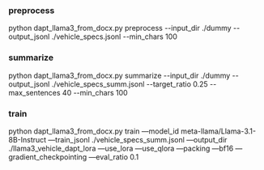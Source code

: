 ### preprocess

python dapt_llama3_from_docx.py preprocess   --input_dir ./dummy   --output_jsonl ./vehicle_specs.jsonl   --min_chars 100

### summarize

python dapt_llama3_from_docx.py summarize   --input_dir ./dummy   --output_jsonl ./vehicle_specs_summ.jsonl   --target_ratio 0.25 --max_sentences 40 --min_chars 100

### train

python dapt_llama3_from_docx.py train   —model_id meta-llama/Llama-3.1-8B-Instruct   —train_jsonl ./vehicle_specs_summ.jsonl   —output_dir ./llama3_vehicle_dapt_lora   —use_lora —use_qlora —packing  —bf16 —gradient_checkpointing   —eval_ratio 0.1
